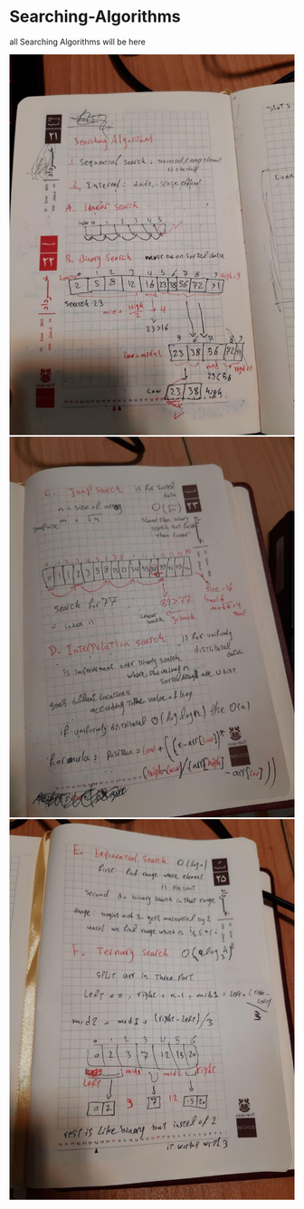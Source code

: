 # Searching-Algorithms
all Searching Algorithms will be here

![Linear and Binary Search note](https://raw.githubusercontent.com/benymaxparsa/Searching-Algorithms/master/Linear%20%26%20binary%20search.jpg)
![Jump and Interpolation Search note](https://raw.githubusercontent.com/benymaxparsa/Searching-Algorithms/master/jump%20%26%20interpolation%20Search.jpg)
![Exponential and Ternary Search notes](https://raw.githubusercontent.com/benymaxparsa/Searching-Algorithms/master/Exponential%20%26%20Ternary%20Search.jpg)
